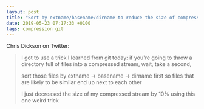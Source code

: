 ```yaml
---
layout: post
title: "Sort by extname/basename/dirname to reduce the size of compressed streams"
date: 2019-05-23 07:17:33 +0100
tags: compression git
---
```


Chris Dickson on Twitter:

> I got to use a trick I learned from git today: if you're going to throw a directory full of files into a compressed stream, wait, take a second,
>
> sort those files by extname -> basename -> dirname first so files that are likely to be similar end up next to each other
>
> I just decreased the size of my compressed stream by 10% using this one weird trick
